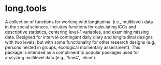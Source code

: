 # long.tools
A collection of functions for working with longitudinal (i.e., multilevel) data in the social sciences. Includes functions for calculating ICCs and descriptive statistics, centering level-1 variables, and examining missing data. Designed for interval-contingent daily diary and longitudinal designs with two levels, but with some functionality for other research designs (e.g., persons nested in groups, ecological momentary assessment). This package is intended as a compliment to popular packages used for analyzing multilevel data (e.g., 'lme4', 'nlme').
